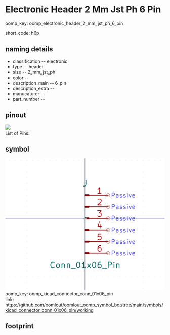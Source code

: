# Electronic Header 2 Mm Jst Ph 6 Pin
oomp_key: oomp_electronic_header_2_mm_jst_ph_6_pin  

short_code: h6p
## naming details
* classification -- electronic
* type -- header
* size -- 2_mm_jst_ph
* color -- 
* description_main -- 6_pin
* description_extra -- 
* manucaturer -- 
* part_number -- 
## pinout
![](working_pinout_600.png)  
List of Pins:

## symbol

![](symbol/0/working/working_600.png)  
oomp_key: oomp_kicad_connector_conn_01x06_pin  
link: https://github.com/oomlout/oomlout_oomp_symbol_bot/tree/main/symbols/kicad_connector_conn_01x06_pin/working  


## footprint
